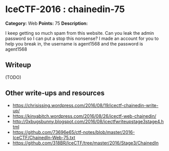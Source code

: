 # IceCTF-2016 : chainedin-75

**Category:** Web
**Points:** 75
**Description:**

I keep getting so much spam from this website. Can you leak the admin password so I can put a stop this nonsense? I made an account for you to help you break in, the username is agent1568 and the password is agent1568

## Writeup

(TODO)

## Other write-ups and resources

* https://chrisissing.wordpress.com/2016/08/19/icectf-chainedin-write-up/
* https://kinyabitch.wordpress.com/2016/08/26/icectf-web-chainedin/
* http://0xbugsbunny.blogspot.com/2016/08/icectfwriteupstage3stage4.html
* https://github.com/73696e65/ctf-notes/blob/master/2016-IceCTF/ChainedIn-Web-75.txt
* https://github.com/318BR/IceCTF/tree/master/2016/Stage3/ChainedIn
